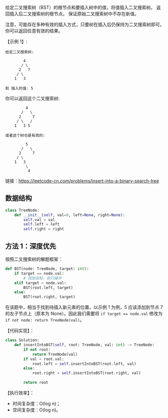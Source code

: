 给定二叉搜索树（BST）的根节点和要插入树中的值，将值插入二叉搜索树。 返回插入后二叉搜索树的根节点。 保证原始二叉搜索树中不存在新值。

注意，可能存在多种有效的插入方式，只要树在插入后仍保持为二叉搜索树即可。 你可以返回任意有效的结果。

【示例 1】:
```
给定二叉搜索树:

        4
       / \
      2   7
     / \
    1   3

和 插入的值: 5
```

你可以返回这个二叉搜索树:
```
         4
       /   \
      2     7
     / \   /
    1   3 5
```
```
或者这个树也是有效的:

         5
       /   \
      2     7
     / \   
    1   3
         \
          4
```

链接：https://leetcode-cn.com/problems/insert-into-a-binary-search-tree

## 数据结构
```python
class TreeNode:
    def __init__(self, val=0, left=None, right=None):
        self.val = val
        self.left = left
        self.right = right
```

## 方法 1：深度优先
按照二叉搜索树的解题框架：
```python
def BST(node: TreeNode, target: int):
    if target == node.val:
        # 找到目标，执行操作
    elif target < node.val:
        BST(root.left, target)
    else:
        BST(root.right, target)
```

在该题中，相当于找到待插入新元素的位置，以示例 1 为例，5 应该添加到节点 7 的左子节点上（原本为 None）。因此我们需要将 `if target == node.val` 修改为 `if not node: return TreeNode(val)`。

【代码实现】：
```python
class Solution:
    def insertIntoBST(self, root: TreeNode, val: int) -> TreeNode:
        if not root:
            return TreeNode(val)
        if val < root.val:
            root.left = self.insertIntoBST(root.left, val)
        else:
            root.right = self.insertIntoBST(root.right, val)
        
        return root
```

【执行效率】：
- 时间复杂度：O(log n)；
- 空间复杂度：O(log n)。
